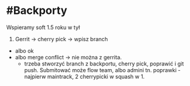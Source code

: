 # #Backporty
Wspieramy soft 1.5 roku w tył
1. Gerrit -> cherry pick -> wpisz branch 
 - albo ok
 - albo merge conflict -> nie można z gerrita.
     - trzeba stworzyć branch z backportu, cherry pick, poprawić i git push.
     Submitować może flow team, albo admini tn.
     poprawki - najpierw maintrack, 2 cherrypicki w squash w 1.

     